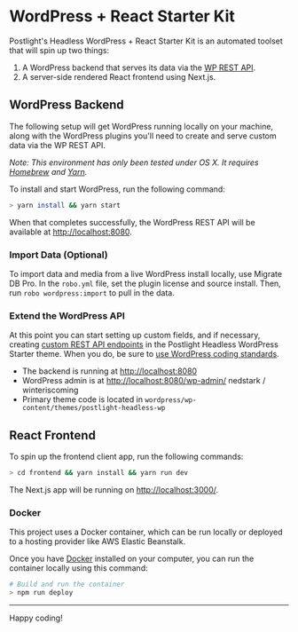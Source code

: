 # WordPress + React Starter Kit

Postlight's Headless WordPress + React Starter Kit is an automated toolset that will spin up two things:

1. A WordPress backend that serves its data via the [WP REST API](https://developer.wordpress.org/rest-api/).
2. A server-side rendered React frontend using Next.js.

## WordPress Backend

The following setup will get WordPress running locally on your machine, along with the WordPress plugins you'll need to create and serve custom data via the WP REST API.

_Note: This environment has only been tested under OS X. It requires [Homebrew](https://brew.sh/) and [Yarn](https://yarnpkg.com/en/)._

To install and start WordPress, run the following command:

```zsh
> yarn install && yarn start
```

When that completes successfully, the WordPress REST API will be available at [http://localhost:8080](http://localhost:8080).

### Import Data (Optional)

To import data and media from a live WordPress install locally, use Migrate DB Pro. In the `robo.yml` file, set the plugin license and source install. Then, run `robo wordpress:import` to pull in the data.

### Extend the WordPress API

At this point you can start setting up custom fields, and if necessary, creating [custom REST API endpoints](https://developer.wordpress.org/rest-api/extending-the-rest-api/adding-custom-endpoints/) in the Postlight Headless WordPress Starter theme. When you do, be sure to [use WordPress coding standards](https://github.com/postlight/headless-wp-starter/blob/master/wordpress/wp-content/themes/postlight-headless-wp/README.md).

* The backend is running at [http://localhost:8080](http://localhost:8080)
* WordPress admin is at [http://localhost:8080/wp-admin/](http://localhost:8080/wp-admin/)  nedstark / winteriscoming
* Primary theme code is located in `wordpress/wp-content/themes/postlight-headless-wp`

## React Frontend

To spin up the frontend client app, run the following commands:

```zsh
> cd frontend && yarn install && yarn run dev
```

The Next.js app will be running on [http://localhost:3000/](http://localhost:3000/).

### Docker

This project uses a Docker container, which can be run locally or deployed to a hosting provider like AWS Elastic Beanstalk.

Once you have [Docker](https://www.docker.com/) installed on your computer, you can run the container locally using this command:

```zsh
# Build and run the container
> npm run deploy
```

---

Happy coding!
